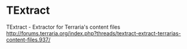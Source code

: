 TExtract
==================

TExtract - Extractor for Terraria's content files<br>
http://forums.terraria.org/index.php?threads/textract-extract-terrarias-content-files.937/
